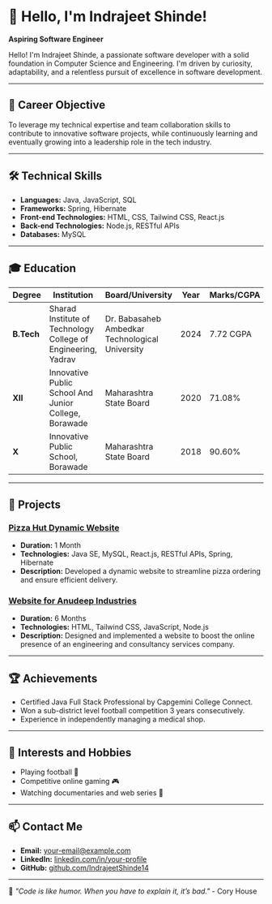 # 👋 Hello, I'm **Indrajeet Shinde**!

**Aspiring Software Engineer**

Hello! I'm Indrajeet Shinde, a passionate software developer with a solid foundation in Computer Science and Engineering. I'm driven by curiosity, adaptability, and a relentless pursuit of excellence in software development. 

---

## 🎯 Career Objective
To leverage my technical expertise and team collaboration skills to contribute to innovative software projects, while continuously learning and eventually growing into a leadership role in the tech industry.

---

## 🛠️ Technical Skills

- **Languages:** Java, JavaScript, SQL
- **Frameworks:** Spring, Hibernate
- **Front-end Technologies:** HTML, CSS, Tailwind CSS, React.js
- **Back-end Technologies:** Node.js, RESTful APIs
- **Databases:** MySQL

---

## 🎓 Education

| Degree      | Institution                                                                                    | Board/University                                | Year  | Marks/CGPA |
|-------------|------------------------------------------------------------------------------------------------|-------------------------------------------------|-------|------------|
| **B.Tech**  | Sharad Institute of Technology College of Engineering, Yadrav                                  | Dr. Babasaheb Ambedkar Technological University | 2024  | 7.72 CGPA  |
| **XII**     | Innovative Public School And Junior College, Borawade                                          | Maharashtra State Board                         | 2020  | 71.08%     |
| **X**       | Innovative Public School, Borawade                                                             | Maharashtra State Board                         | 2018  | 90.60%     |

---

## 🚀 Projects

### [Pizza Hut Dynamic Website](https://github.com/your-repo-link)
- **Duration:** 1 Month
- **Technologies:** Java SE, MySQL, React.js, RESTful APIs, Spring, Hibernate
- **Description:** Developed a dynamic website to streamline pizza ordering and ensure efficient delivery. 

### [Website for Anudeep Industries](https://github.com/IndrajeetShinde14/Final-Year-Project)
- **Duration:** 6 Months
- **Technologies:** HTML, Tailwind CSS, JavaScript, Node.js
- **Description:** Designed and implemented a website to boost the online presence of an engineering and consultancy services company.

---

## 🏆 Achievements
- Certified Java Full Stack Professional by Capgemini College Connect.
- Won a sub-district level football competition 3 years consecutively.
- Experience in independently managing a medical shop.

---

## 🌱 Interests and Hobbies
- Playing football 🏈
- Competitive online gaming 🎮
- Watching documentaries and web series 🎥

---

## 📫 Contact Me
- **Email:** [your-email@example.com](mailto:your-email@example.com)
- **LinkedIn:** [linkedin.com/in/your-profile](https://linkedin.com/in/your-profile)
- **GitHub:** [github.com/IndrajeetShinde14](https://github.com/IndrajeetShinde14)

---

🌟 *"Code is like humor. When you have to explain it, it’s bad."* - Cory House

